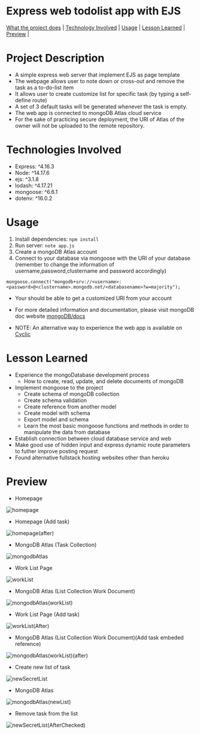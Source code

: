 # Express web todolist app with EJS

[What the project does](#project-description) |
[Technology Involved](#technologies-involved) |
[Usage](#usage) |
[Lesson Learned](#lesson-learned) |
[Preview](#preview) |

# Project Description

- A simple express web server that implement EJS as page template
- The webpage allows user to note down or cross-out and remove the task as a to-do-list item
- It allows user to create customize list for specific task (by typing a self-define route)
- A set of 3 default tasks will be generated whenever the task is empty.
- The web app is connected to mongoDB Atlas cloud service
- For the sake of practicing secure deployment, the URI of Atlas of the owner will not be uploaded to the remote repository.

# Technologies Involved

- Express: ^4.16.3
- Node: ^14.17.6
- ejs: ^3.1.8
- lodash: ^4.17.21
- mongoose: ^6.6.1
- dotenv: ^16.0.2

# Usage

1. Install dependencies: `npm install`
2. Run server: `note app.js`
3. Create a mongoDB Atlas account 
4. Connect to your database via mongoose with the URI of your database (remember to change the information of username,password,clustername and password accordingly)
```
mongoose.connect("mongodb+srv://<username>:<password>@<clustername>.mongodb.net/<databasename>?w=majority");
```
- Your should be able to get a customized URI from your account
- For more detailed information and documentation, please visit mongoDB doc website [mongoDB/docs](https://www.mongodb.com/docs/atlas/)


- NOTE: An alternative way to experience the web app is available on [Cyclic](https://busy-crown-boa.cyclic.app/)

# Lesson Learned

- Experience the mongoDatabase development process
  - How to create, read, update, and delete documents of mongoDB
- Implement mongoose to the project
  - Create schema of mongoDB collection
  - Create schema validation
  - Create reference from another model
  - Create model with schema
  - Export model and schema
  - Learn the most basic mongoose functions and methods in order to manipulate the data from database
- Establish connection between cloud database service and web
- Make good use of hidden input and express dynamic route parameters to futher improve posting request
- Found alternative fullstack hosting websites other than heroku

# Preview

- Homepage

![homepage](/public/images/index.html.png)

- Homepage (Add task)

![homepage(after)](/public/images/index.html(after).png)

- MongoDB Atlas (Task Collection)

![mongodbAtlas](/public/images/mongodbAtlas.png)

- Work List Page

![workList](/public/images/workList.png)

- MongoDB Atlas (List Collection Work Document)

![mongodbAtlas(workList)](/public/images/mongodbAtlas(workList).png)

- Work List Page (Add task)

![workList(After)](/public/images/workList(after).png)

- MongoDB Atlas (List Collection Work Document)(Add task embeded reference)

![mongodbAtlas(workList)(after)](/public/images/mongodbAtlas(workList).png)

- Create new list of task

![newSecretList](/public/images/newSecretList.png)

- MongoDB Atlas

![mongodbAtlas(newList)](/public/images/mongodbAtlas(newList).png)

- Remove task from the list

![newSecretList(AfterChecked)](/public/images/newSecretList(AfterChecked).png)

